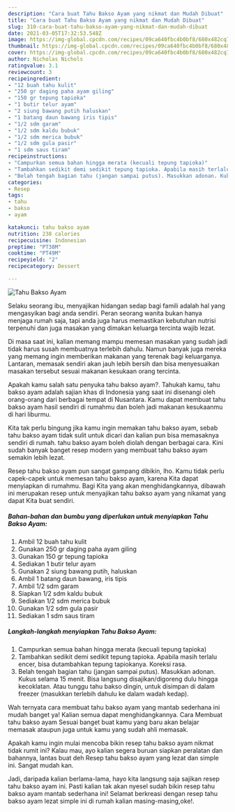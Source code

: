```yaml
---
description: "Cara buat Tahu Bakso Ayam yang nikmat dan Mudah Dibuat"
title: "Cara buat Tahu Bakso Ayam yang nikmat dan Mudah Dibuat"
slug: 310-cara-buat-tahu-bakso-ayam-yang-nikmat-dan-mudah-dibuat
date: 2021-03-05T17:32:53.548Z
image: https://img-global.cpcdn.com/recipes/09ca640fbc4b0bf8/680x482cq70/tahu-bakso-ayam-foto-resep-utama.jpg
thumbnail: https://img-global.cpcdn.com/recipes/09ca640fbc4b0bf8/680x482cq70/tahu-bakso-ayam-foto-resep-utama.jpg
cover: https://img-global.cpcdn.com/recipes/09ca640fbc4b0bf8/680x482cq70/tahu-bakso-ayam-foto-resep-utama.jpg
author: Nicholas Nichols
ratingvalue: 3.1
reviewcount: 3
recipeingredient:
- "12 buah tahu kulit"
- "250 gr daging paha ayam giling"
- "150 gr tepung tapioka"
- "1 butir telur ayam"
- "2 siung bawang putih haluskan"
- "1 batang daun bawang iris tipis"
- "1/2 sdm garam"
- "1/2 sdm kaldu bubuk"
- "1/2 sdm merica bubuk"
- "1/2 sdm gula pasir"
- "1 sdm saus tiram"
recipeinstructions:
- "Campurkan semua bahan hingga merata (kecuali tepung tapioka)"
- "Tambahkan sedikit demi sedikit tepung tapioka. Apabila masih terlalu encer, bisa dutambahkan tepung tapiokanya. Koreksi rasa."
- "Belah tengah bagian tahu (jangan sampai putus). Masukkan adonan. Kukus selama 15 menit. Bisa langsung disajikan/digoreng dulu hingga kecoklatan. Atau tunggu tahu bakso dingin, untuk disimpan di dalam freezer (masukkan terlebih dahulu ke dalam wadah kedap)."
categories:
- Resep
tags:
- tahu
- bakso
- ayam

katakunci: tahu bakso ayam 
nutrition: 238 calories
recipecuisine: Indonesian
preptime: "PT38M"
cooktime: "PT49M"
recipeyield: "2"
recipecategory: Dessert

---
```



![Tahu Bakso Ayam](https://img-global.cpcdn.com/recipes/09ca640fbc4b0bf8/680x482cq70/tahu-bakso-ayam-foto-resep-utama.jpg)

Selaku seorang ibu, menyajikan hidangan sedap bagi famili adalah hal yang mengasyikan bagi anda sendiri. Peran seorang  wanita bukan hanya menjaga rumah saja, tapi anda juga harus memastikan kebutuhan nutrisi terpenuhi dan juga masakan yang dimakan keluarga tercinta wajib lezat.

Di masa  saat ini, kalian memang mampu memesan masakan yang sudah jadi tidak harus susah membuatnya terlebih dahulu. Namun banyak juga mereka yang memang ingin memberikan makanan yang terenak bagi keluarganya. Lantaran, memasak sendiri akan jauh lebih bersih dan bisa menyesuaikan masakan tersebut sesuai makanan kesukaan orang tercinta. 



Apakah kamu salah satu penyuka tahu bakso ayam?. Tahukah kamu, tahu bakso ayam adalah sajian khas di Indonesia yang saat ini disenangi oleh orang-orang dari berbagai tempat di Nusantara. Kamu dapat membuat tahu bakso ayam hasil sendiri di rumahmu dan boleh jadi makanan kesukaanmu di hari liburmu.

Kita tak perlu bingung jika kamu ingin memakan tahu bakso ayam, sebab tahu bakso ayam tidak sulit untuk dicari dan kalian pun bisa memasaknya sendiri di rumah. tahu bakso ayam boleh diolah dengan berbagai cara. Kini sudah banyak banget resep modern yang membuat tahu bakso ayam semakin lebih lezat.

Resep tahu bakso ayam pun sangat gampang dibikin, lho. Kamu tidak perlu capek-capek untuk memesan tahu bakso ayam, karena Kita dapat menyiapkan di rumahmu. Bagi Kita yang akan menghidangkannya, dibawah ini merupakan resep untuk menyajikan tahu bakso ayam yang nikamat yang dapat Kita buat sendiri.

<!--inarticleads1-->

##### Bahan-bahan dan bumbu yang diperlukan untuk menyiapkan Tahu Bakso Ayam:

1. Ambil 12 buah tahu kulit
1. Gunakan 250 gr daging paha ayam giling
1. Gunakan 150 gr tepung tapioka
1. Sediakan 1 butir telur ayam
1. Gunakan 2 siung bawang putih, haluskan
1. Ambil 1 batang daun bawang, iris tipis
1. Ambil 1/2 sdm garam
1. Siapkan 1/2 sdm kaldu bubuk
1. Sediakan 1/2 sdm merica bubuk
1. Gunakan 1/2 sdm gula pasir
1. Sediakan 1 sdm saus tiram




<!--inarticleads2-->

##### Langkah-langkah menyiapkan Tahu Bakso Ayam:

1. Campurkan semua bahan hingga merata (kecuali tepung tapioka)
1. Tambahkan sedikit demi sedikit tepung tapioka. Apabila masih terlalu encer, bisa dutambahkan tepung tapiokanya. Koreksi rasa.
1. Belah tengah bagian tahu (jangan sampai putus). Masukkan adonan. Kukus selama 15 menit. Bisa langsung disajikan/digoreng dulu hingga kecoklatan. Atau tunggu tahu bakso dingin, untuk disimpan di dalam freezer (masukkan terlebih dahulu ke dalam wadah kedap).




Wah ternyata cara membuat tahu bakso ayam yang mantab sederhana ini mudah banget ya! Kalian semua dapat menghidangkannya. Cara Membuat tahu bakso ayam Sesuai banget buat kamu yang baru akan belajar memasak ataupun juga untuk kamu yang sudah ahli memasak.

Apakah kamu ingin mulai mencoba bikin resep tahu bakso ayam nikmat tidak rumit ini? Kalau mau, ayo kalian segera buruan siapkan peralatan dan bahannya, lantas buat deh Resep tahu bakso ayam yang lezat dan simple ini. Sangat mudah kan. 

Jadi, daripada kalian berlama-lama, hayo kita langsung saja sajikan resep tahu bakso ayam ini. Pasti kalian tak akan nyesel sudah bikin resep tahu bakso ayam mantab sederhana ini! Selamat berkreasi dengan resep tahu bakso ayam lezat simple ini di rumah kalian masing-masing,oke!.

